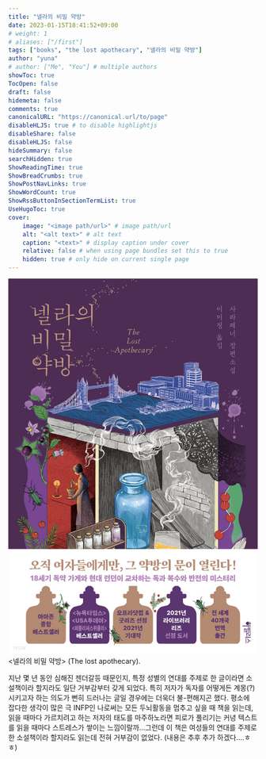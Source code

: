 ```yaml
---
title: "넬라의 비밀 약방"
date: 2023-01-15T18:41:52+09:00
# weight: 1
# aliases: ["/first"]
tags: ["books", "the lost apothecary", "넬라의 비밀 약방"]
author: "yuna"
# author: ["Me", "You"] # multiple authors
showToc: true
TocOpen: false
draft: false
hidemeta: false
comments: true
canonicalURL: "https://canonical.url/to/page"
disableHLJS: true # to disable highlightjs
disableShare: false
disableHLJS: false
hideSummary: false
searchHidden: true
ShowReadingTime: true
ShowBreadCrumbs: true
ShowPostNavLinks: true
ShowWordCount: true
ShowRssButtonInSectionTermList: true
UseHugoToc: true
cover:
    image: "<image path/url>" # image path/url
    alt: "<alt text>" # alt text
    caption: "<text>" # display caption under cover
    relative: false # when using page bundles set this to true
    hidden: true # only hide on current single page
---
```


![nella](/img/nella.jpeg)
<넬라의 비밀 약방> (The lost apothecary).

지난 몇 년 동안 심해진 젠더갈등 때문인지, 특정 성별의 연대를 주제로 한 글이라면 소설책이라 할지라도 일단 거부감부터 갖게 되었다. 특히 저자가 독자를 어떻게든 계몽(?)시키고자 하는 의도가 뻔히 드러나는 글일 경우에는 더욱더 불-편해지곤 했다. 평소에 잡다한 생각이 많은 극 INFP인 나로써는 모든 두뇌활동을 멈추고 싶을 때 책을 읽는데, 읽을 때마다 가르치려고 하는 저자의 태도를 마주하노라면 피로가 풀리기는 커녕 텍스트를 읽을 때마다 스트레스가 쌓이는 느낌이랄까...그런데 이 책은 여성들의 연대를 주제로 한 소설책이라 할지라도 읽는데 전혀 거부감이 없었다. (내용은 추후 추가 하겠다....ㅎㅎ)